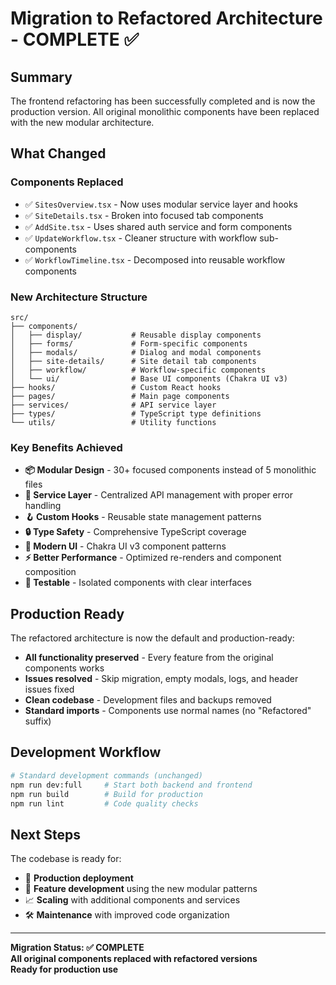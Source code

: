 # Migration to Refactored Architecture - COMPLETE ✅

## Summary

The frontend refactoring has been successfully completed and is now the production version. All original monolithic components have been replaced with the new modular architecture.

## What Changed

### **Components Replaced**
- ✅ `SitesOverview.tsx` - Now uses modular service layer and hooks
- ✅ `SiteDetails.tsx` - Broken into focused tab components
- ✅ `AddSite.tsx` - Uses shared auth service and form components
- ✅ `UpdateWorkflow.tsx` - Cleaner structure with workflow sub-components
- ✅ `WorkflowTimeline.tsx` - Decomposed into reusable workflow components

### **New Architecture Structure**

```
src/
├── components/
│   ├── display/           # Reusable display components
│   ├── forms/             # Form-specific components
│   ├── modals/            # Dialog and modal components
│   ├── site-details/      # Site detail tab components
│   ├── workflow/          # Workflow-specific components
│   └── ui/                # Base UI components (Chakra UI v3)
├── hooks/                 # Custom React hooks
├── pages/                 # Main page components
├── services/              # API service layer
├── types/                 # TypeScript type definitions
└── utils/                 # Utility functions
```

### **Key Benefits Achieved**
- **📦 Modular Design** - 30+ focused components instead of 5 monolithic files
- **🔧 Service Layer** - Centralized API management with proper error handling
- **🪝 Custom Hooks** - Reusable state management patterns
- **🔒 Type Safety** - Comprehensive TypeScript coverage
- **🎨 Modern UI** - Chakra UI v3 component patterns
- **⚡ Better Performance** - Optimized re-renders and component composition
- **🧪 Testable** - Isolated components with clear interfaces

## Production Ready

The refactored architecture is now the default and production-ready:

- **All functionality preserved** - Every feature from the original components works
- **Issues resolved** - Skip migration, empty modals, logs, and header issues fixed
- **Clean codebase** - Development files and backups removed
- **Standard imports** - Components use normal names (no "Refactored" suffix)

## Development Workflow

```bash
# Standard development commands (unchanged)
npm run dev:full     # Start both backend and frontend
npm run build        # Build for production
npm run lint         # Code quality checks
```

## Next Steps

The codebase is ready for:
- 🚀 **Production deployment**
- 🔄 **Feature development** using the new modular patterns
- 📈 **Scaling** with additional components and services
- 🛠️ **Maintenance** with improved code organization

---

**Migration Status: ✅ COMPLETE**  
**All original components replaced with refactored versions**  
**Ready for production use**
